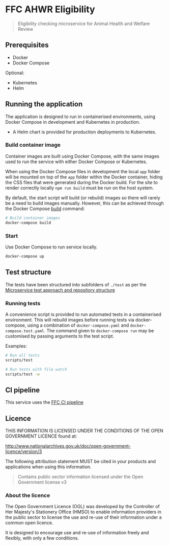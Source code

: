 # FFC AHWR Eligibility

> Eligibility checking microservice for Animal Health and Welfare Review

## Prerequisites

- Docker
- Docker Compose

Optional:

- Kubernetes
- Helm

## Running the application

The application is designed to run in containerised environments, using Docker
Compose in development and Kubernetes in production.

- A Helm chart is provided for production deployments to Kubernetes.

### Build container image

Container images are built using Docker Compose, with the same images used to
run the service with either Docker Compose or Kubernetes.

When using the Docker Compose files in development the local `app` folder will
be mounted on top of the `app` folder within the Docker container, hiding the
CSS files that were generated during the Docker build. For the site to render
correctly locally `npm run build` must be run on the host system.

By default, the start script will build (or rebuild) images so there will
rarely be a need to build images manually. However, this can be achieved
through the Docker Compose
[build](https://docs.docker.com/compose/reference/build/) command:

```sh
# Build container images
docker-compose build
```

### Start

Use Docker Compose to run service locally.

```sh
docker-compose up
```

## Test structure

The tests have been structured into subfolders of `./test` as per the
[Microservice test approach and repository structure](https://eaflood.atlassian.net/wiki/spaces/FPS/pages/1845396477/Microservice+test+approach+and+repository+structure)

### Running tests

A convenience script is provided to run automated tests in a containerised
environment. This will rebuild images before running tests via docker-compose,
using a combination of `docker-compose.yaml` and `docker-compose.test.yaml`.
The command given to `docker-compose run` may be customised by passing
arguments to the test script.

Examples:

```sh
# Run all tests
scripts/test

# Run tests with file watch
scripts/test -w
```

## CI pipeline

This service uses the [FFC CI pipeline](https://github.com/DEFRA/ffc-jenkins-pipeline-library)

## Licence

THIS INFORMATION IS LICENSED UNDER THE CONDITIONS OF THE OPEN GOVERNMENT
LICENCE found at:

<http://www.nationalarchives.gov.uk/doc/open-government-licence/version/3>

The following attribution statement MUST be cited in your products and
applications when using this information.

> Contains public sector information licensed under the Open Government license
> v3

### About the licence

The Open Government Licence (OGL) was developed by the Controller of Her
Majesty's Stationery Office (HMSO) to enable information providers in the
public sector to license the use and re-use of their information under a common
open licence.

It is designed to encourage use and re-use of information freely and flexibly,
with only a few conditions.
